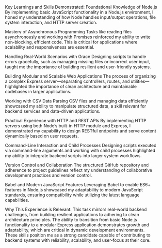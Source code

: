 Key Learnings and Skills Demonstrated:
Foundational Knowledge of Node.js
By implementing basic JavaScript functionality in a Node.js environment, I honed my understanding of how Node handles input/output operations, file system interaction, and HTTP server creation.

Mastery of Asynchronous Programming
Tasks like reading files asynchronously and working with Promises reinforced my ability to write non-blocking, efficient code. This is critical for applications where scalability and responsiveness are essential.

Handling Real-World Scenarios with Grace
Designing scripts to handle errors gracefully, such as managing missing files or incorrect user input, taught me the importance of building resilient and user-friendly systems.

Building Modular and Scalable Web Applications
The process of organizing a complex Express server—separating controllers, routes, and utilities—highlighted the importance of clean architecture and maintainable codebases in larger applications.

Working with CSV Data
Parsing CSV files and managing data efficiently showcased my ability to manipulate structured data, a skill relevant for backend services and data-driven applications.

Practical Experience with HTTP and REST APIs
By implementing HTTP servers using both Node’s built-in HTTP module and Express, I demonstrated my capability to design RESTful endpoints and serve content dynamically based on user requests.

Command-Line Interaction and Child Processes
Designing scripts executed via command-line arguments and working with child processes highlighted my ability to integrate backend scripts into larger system workflows.

Version Control and Collaboration
The structured GitHub repository and adherence to project guidelines reflect my understanding of collaborative development practices and version control.

Babel and Modern JavaScript Features
Leveraging Babel to enable ES6+ features in Node.js showcased my adaptability to modern JavaScript standards, ensuring compatibility while utilizing the latest language capabilities.

Why This Experience is Relevant:
This task mirrors real-world backend challenges, from building resilient applications to adhering to clean architecture principles. The ability to transition from basic Node.js functionality to a modular Express application demonstrates growth and adaptability, which are critical in dynamic development environments. These skills position me as a strong candidate capable of contributing to backend systems with reliability, scalability, and user-focus at their core.
